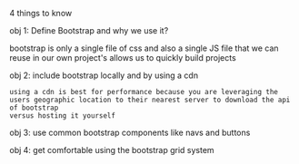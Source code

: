 4 things to know



obj 1: Define Bootstrap and why we use it?

  bootstrap is only a single file of css and also a single JS file that we can reuse in our own project's
  allows us to quickly build projects

obj 2: include bootstrap locally and by using a cdn

    using a cdn is best for performance because you are leveraging the users geographic location to their nearest server to download the api of bootstrap
    versus hosting it yourself

obj 3: use common bootstrap components like navs and buttons

obj 4: get comfortable using the bootstrap grid system  
